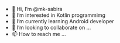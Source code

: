 - 👋 Hi, I’m @mk-sabira
- 👀 I’m interested in Kotlin programmimg 
- 🌱 I’m currently learning Android developer
- 💞️ I’m looking to collaborate on ...
- 📫 How to reach me ...

<!---
mk-sabira/mk-sabira is a ✨ special ✨ repository because its `README.md` (this file) appears on your GitHub profile.
You can click the Preview link to take a look at your changes.
--->
